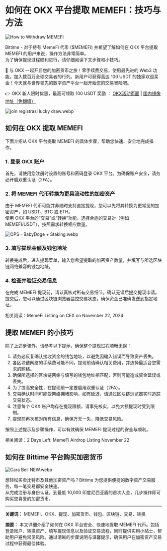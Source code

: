 # 如何在 OKX 平台提取 MEMEFI：技巧与方法

![How to Withdraw MEMEFI](https://www.jmhbdh.com/wp-content/img/3243690210.webp)

Bittime - 对于持有 MemeFi 代币 ($MEMEFI) 并希望了解如何在 OKX 平台提取 MEMEFI 的用户来说，操作方法非常简单。  
为了确保提现过程顺利进行，请仔细阅读下文步骤和小技巧。

🚀 与 OKX 一起开启您的加密货币之旅！零手续费交易，使用最先进的 Web3 功能，加入数百万全球交易者的行列。新用户可获得高达 100 USDT 的独家欢迎奖金！今天就与世界领先的数字资产平台一起开始您的交易冒险吧。

👉 OKX 新人限时优惠，最高可领取 100 USDT 奖励 ： [OKX活动页面](https://bit.ly/OKXe) | [国内镜像地址（免翻墙）](https://bit.ly/okX)

![join registrasi lucky draw.webp](https://www.jmhbdh.com/wp-content/img/60318958318026.webp)

## 如何在 OKX 提取 MEMEFI

下面介绍从 OKX 平台提取 MEMEFI 的具体步骤，帮助您快速、安全地完成操作。

### 1. 登录 OKX 账户

首先，请使用您注册时设置的账号和密码登录 OKX 平台。为确保账户安全，请务必开启双重认证（2FA）。

### 2. 将 MEMEFI 代币转换为更具流动性的加密资产

由于 MEMEFI 代币可能并非随时支持直接提现，您可以先将其转换为更常见的加密资产，如 USDT、BTC 或 ETH。  
使用 OKX 平台的“交易”或“转换”功能，选择合适的交易对（例如 MEMEFI/USDT），按照需求转换相应数量。

![OPS - BabyDoge + Staking.webp](https://www.jmhbdh.com/wp-content/img/2656580067639238.webp)

### 3. 填写提现金额及钱包地址

转换完成后，进入提现菜单，输入您希望提取的加密资产数量，并填写与所选区块链网络兼容的钱包地址。

### 4. 检查并验证交易信息

在完成 MEMEFI 提现前，请认真核对所有交易细节。确认无误后提交提现申请。  
提交后，您可以通过区块链浏览器监控交易状态，确保资金已准确发送到指定地址。

相关阅读：MemeFi Listing on CEX on November 22, 2024

## 提取 MEMEFI 的小技巧

除了上述步骤外，请参考以下提示，确保整个提现过程顺畅无误：

1. 请务必反复确认接收资金的钱包地址，以避免因输入错误而导致资产丢失。  
2. 各区块链网络的手续费可能不同，提现前请确认相关费用，并选择最适合您需求的网络。  
3. 确保所选择的区块链网络与填写的钱包地址相匹配，否则可能造成资金延误或丢失。  
4. 为了提高安全性，在提现前一定要启用双重认证（2FA）。  
5. 交易确认时间可能受网络拥堵影响，如有延迟，请通过区块链浏览器实时追踪交易状态。  
6. 注意每个 OKX 账户均存在提现限额，请事先核实，以免大额提现时受到限制。  
7. 提现前再次核对所有信息，确保万无一失，降低交易风险。

按照上述提示及步骤操作，可以有效确保 MEMEFI 提现过程的安全与顺利。

相关阅读：2 Days Left: MemeFi Airdrop Listing November 22

## 如何在 Bittime 平台购买加密货币

![Cara Beli NEW.webp](https://www.jmhbdh.com/wp-content/img/48139014675913.webp)

想轻松买卖比特币及其他加密资产吗？Bittime 为您提供便捷的数字资产交易服务，每一笔交易都安全快速。  
从完成注册与身份认证，到最低 10,000 印度尼西亚盾的首次入金，几步操作即可购买您喜爱的加密货币。

---

**关键词：** MEMEFI、OKX、提现、加密货币、钱包、区块链、交易、转换

**摘要：** 本文详细介绍了如何在 OKX 平台安全、快速地提取 MEMEFI 代币。包括登录账户、转换资产、填写提现信息以及验证交易流程，同时提供实用小贴士，帮助用户避免常见风险。通过清晰的步骤说明与温馨提示，确保用户在加密资产交易过程中获得最佳体验。